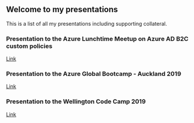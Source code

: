 ## Welcome to my presentations

This is a list of all my presentations including supporting collateral.

### Presentation to the Azure Lunchtime Meetup on Azure AD B2C custom policies

[Link](https://rbrayb.github.io/Presentations/A-lap-around-Azure-AD-B2C-custom-policies/)

### Presentation to the Azure Global Bootcamp - Auckland 2019

[Link](https://rbrayb.github.io/Presentations/Azure-Bootcamp-2019)

### Presentation to the Wellington Code Camp 2019

[Link](https://rbrayb.github.io/Presentations/Wellington-Code-Camp-2019)

